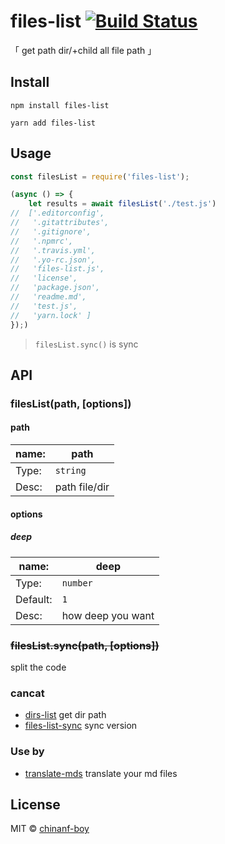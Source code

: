 # files-list [![Build Status](https://travis-ci.org/chinanf-boy/files-list.svg?branch=master)](https://travis-ci.org/chinanf-boy/files-list)

「 get path dir/+child all file path 」

## Install

```
npm install files-list
```

```
yarn add files-list
```

## Usage

```js
const filesList = require('files-list');

(async () => {
    let results = await filesList('./test.js')
//  ['.editorconfig',
//   '.gitattributes',
//   '.gitignore',
//   '.npmrc',
//   '.travis.yml',
//   '.yo-rc.json',
//   'files-list.js',
//   'license',
//   'package.json',
//   'readme.md',
//   'test.js',
//   'yarn.lock' ]
});)
```

> `filesList.sync()` is sync

## API

### filesList(path, [options])

#### path

| name: | path          |
| ----- | ------------- |
| Type: | `string`      |
| Desc: | path file/dir |

#### options

##### deep

| name:    | deep              |
| -------- | ----------------- |
| Type:    | `number`          | `string`{'all'} |
| Default: | `1`               |
| Desc:    | how deep you want |

### ~~filesList.sync(path, [options])~~

split the code

### cancat

- [dirs-list](https://github.com/chinanf-boy/dirs-list) get dir path
- [files-list-sync](https://github.com/chinanf-boy/files-list-sync) sync version

### Use by

- [translate-mds](https://github.com/chinanf-boy/translate-mds) translate your md files

## License

MIT © [chinanf-boy](http://llever.com)
